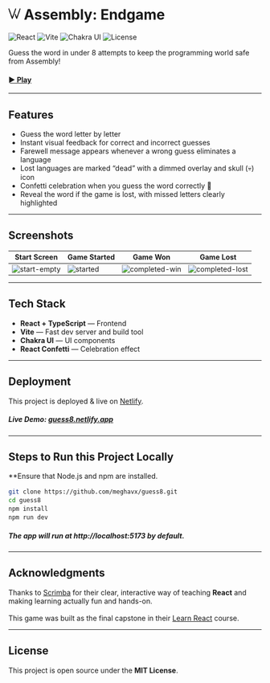 <h1><img src="/public/w_icon.png" height="24px">  Assembly: Endgame</h1>

![React](https://img.shields.io/badge/React-149ECA?style=flat&logo=react&logoColor=white)
![Vite](https://img.shields.io/badge/Vite-646CFF?style=flat&logo=vite&logoColor=white)
![Chakra UI](https://img.shields.io/badge/Chakra--UI-319795?style=flat&logo=chakraui&logoColor=white)
![License](https://img.shields.io/badge/License-MIT-2196F3.svg)

Guess the word in under 8 attempts to keep the programming world safe from Assembly!

#### [► Play](https://guess8.netlify.app/)

---

## Features

- Guess the word letter by letter
- Instant visual feedback for correct and incorrect guesses
- Farewell message appears whenever a wrong guess eliminates a language
- Lost languages are marked “dead” with a dimmed overlay and skull (💀) icon
- Confetti celebration when you guess the word correctly 🎉 
- Reveal the word if the game is lost, with missed letters clearly highlighted

---

## Screenshots

|   **Start Screen**   |     **Game Started**     |      **Game Won**     |      **Game Lost**     |
|----------------------|--------------------------|-----------------------|------------------------|
| ![start-empty](https://github.com/user-attachments/assets/9c268eab-f3b2-4fa4-a973-90d279f3553c) | ![started](https://github.com/user-attachments/assets/c0de67d0-8e11-4f26-98a0-6bcd3bf5d3c3) | ![completed-win](https://github.com/user-attachments/assets/e00b5874-b1fb-4450-93a4-31b8e46ff740) | ![completed-lost](https://github.com/user-attachments/assets/f88393b8-c67e-4339-abc9-fadd7283f261) |

---

## Tech Stack

- **React + TypeScript** — Frontend
- **Vite** — Fast dev server and build tool
- **Chakra UI** — UI components
- **React Confetti** — Celebration effect

---

## Deployment

This project is deployed & live on [Netlify](https://www.netlify.com/).

##### Live Demo: [guess8.netlify.app](https://guess8.netlify.app/)

---

## Steps to Run this Project Locally

**Ensure that Node.js and npm are installed.

```bash
git clone https://github.com/meghavx/guess8.git
cd guess8
npm install   
npm run dev
```

##### The app will run at http://localhost:5173 by default.

---

## Acknowledgments

Thanks to [Scrimba](https://scrimba.com/home) for their clear, interactive way of teaching **React** and making learning actually fun and hands-on. 
<br /> <br />
This game was built as the final capstone in their [Learn React](https://scrimba.com/learn-react-c0e) course. 

---

## License

This project is open source under the **MIT License**.
